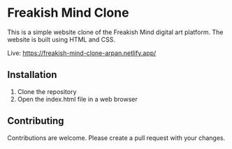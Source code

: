 # Freakish Mind Clone

This is a simple website clone of the Freakish Mind digital art platform. The website is built using HTML and CSS.

Live: <https://freakish-mind-clone-arpan.netlify.app/>

## Installation

1. Clone the repository
2. Open the index.html file in a web browser

## Contributing

Contributions are welcome. Please create a pull request with your changes.
